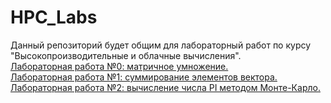 # HPC_Labs

Данный репозиторий будет общим для лабораторный работ по курсу "Высокопроизводительные и облачные вычисления".<br>
<a href="https://github.com/Black-Viking-63/HPC_matrix_multi_GPU">Лабораторная работа №0: матричное умножение.</a><br>
<a href="https://github.com/Black-Viking-63/HPC_sumVectorGPU">Лабораторная работа №1: суммирование элементов вектора.</a><br>
<a href="https://github.com/Black-Viking-63/HPC_calcPI_GPU">Лабораторная работа №2: вычисление числа PI методом Монте-Карло.</a><br>
